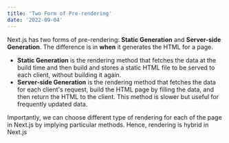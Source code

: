 ```yaml
---
title: 'Two Form of Pre-rendering'
date: '2022-09-04'
---
```


Next.js has two forms of pre-rendering: **Static Generation** and **Server-side Generation**. The difference is in **when** it generates the HTML for a page.

- **Static Generation** is the rendering method that fetches the data at the build time and then build and stores a static HTML file to be served to each client, without building it again.
- **Server-side Generation** is the rendering method that fetches the data for each client's request, build the HTML page by filling the data, and then return the HTML to the client. This method is slower but useful for frequently updated data.

Importantly, we can choose different type of rendering for each of the page in Next.js by implying particular methods. Hence, rendering is hybrid in Next.js
